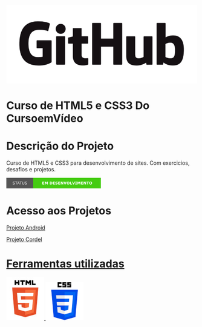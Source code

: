 <p aling='center'> 
    <img src="imagens/GitHub com fundo.png"/>
</p>

# Curso de HTML5 e CSS3 Do CursoemVídeo
# Descrição do Projeto
Curso de HTML5 e CSS3 para desenvolvimento de sites. Com exercicios, desafios e projetos. 
<p aling='center'>
    <img src="imagens/em desenvolvimento.png"/>
</p>

# Acesso aos Projetos
<a href="https://alessandroex9.github.io/curso-de-HTML5-e-CSS3-modulo-3/estudos/html-css/projetos/projeto-Android/projetoandroid.html"> Projeto Android

<a href="https://alessandroex9.github.io/curso-de-HTML5-e-CSS3-modulo-3/estudos/html-css/projetos/projeto-Cordel/projetocordel.html"> Projeto Cordel

# Ferramentas utilizadas
<img src="imagens/html5.jpg"/>
<img src="imagens/css3.png"/>
